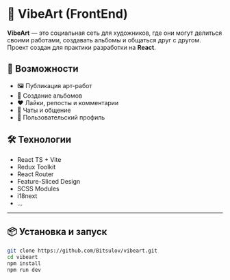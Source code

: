 # 🎨 VibeArt (FrontEnd)

**VibeArt** — это социальная сеть для художников, где они могут делиться своими работами, создавать альбомы и общаться друг с другом.  
Проект создан для практики разработки на **React**.

## 🚀 Возможности

- 🖼️ Публикация арт-работ
- 📂 Создание альбомов
- ❤️ Лайки, репосты и комментарии
- 💬 Чаты и общение
- 👤 Пользовательский профиль

## 🛠️ Технологии

- React TS + Vite
- Redux Toolkit
- React Router
- Feature-Sliced Design
- SCSS Modules
- i18next
- ...

---

## 📦 Установка и запуск

```bash
git clone https://github.com/Bitsulov/vibeart.git
cd vibeart
npm install
npm run dev
```
